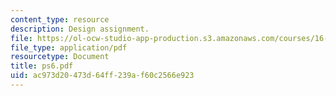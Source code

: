```yaml
---
content_type: resource
description: Design assignment.
file: https://ol-ocw-studio-app-production.s3.amazonaws.com/courses/16-120-compressible-flow-spring-2003/ac973d20473d64ff239af60c2566e923_ps6.pdf
file_type: application/pdf
resourcetype: Document
title: ps6.pdf
uid: ac973d20-473d-64ff-239a-f60c2566e923
---
```

